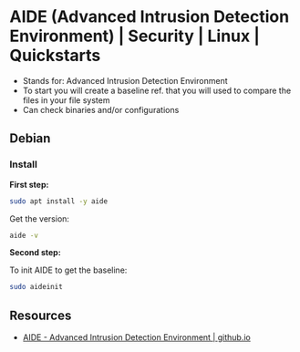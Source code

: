 # AIDE (Advanced Intrusion Detection Environment) | Security | Linux | Quickstarts
- Stands for: Advanced Intrusion Detection Environment
- To start you will create a baseline ref. that you will used to compare the files in your file system
- Can check binaries and/or configurations

## Debian
### Install
**First step:** 
```bash
sudo apt install -y aide
```
Get the version: 
```bash
aide -v
```
**Second step:** 

To init AIDE to get the baseline: 
```bash
sudo aideinit
```

## Resources
- [AIDE - Advanced Intrusion Detection Environment | github.io](https://aide.github.io/)
